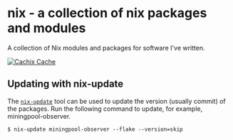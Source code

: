 # nix - a collection of nix packages and modules

A collection of Nix modules and packages for software I've written.

<!--
![Build and populate cache](https://github.com/<YOUR-GITHUB-USER>/nur-packages/workflows/Build%20and%20populate%20cache/badge.svg)

-->
[![Cachix Cache](https://img.shields.io/badge/cachix-b10c-nixpkgs-blue.svg)](https://b10c-nixpkgs.cachix.org)

## Updating with nix-update

The [`nix-update`] tool can be used to update the version (usually commit) of the
packages. Run the following command to update, for example, miningpool-observer.

```
$ nix-update miningpool-observer --flake --version=skip
```

[`nix-update`]: https://github.com/Mic92/nix-update
